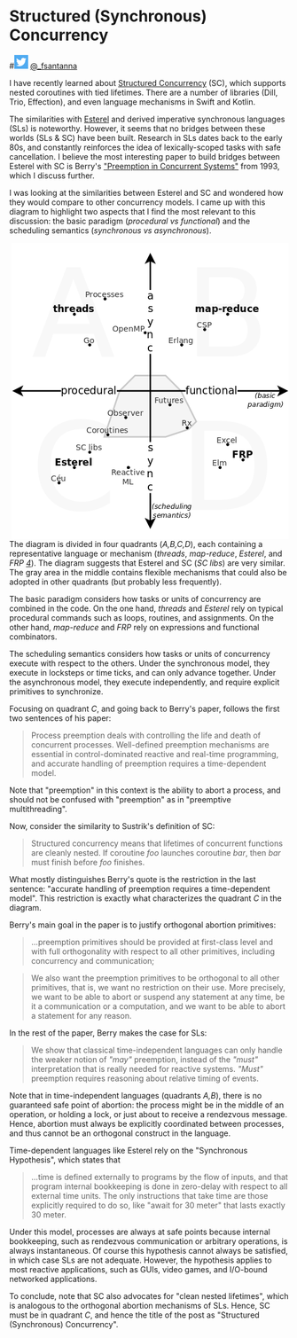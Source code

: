 # Structured (Synchronous) Concurrency

#![Twitter](twitter.png) [@_fsantanna](https://twitter.com/_fsantanna)

I have recently learned about [Structured Concurrency][1] (SC), which supports
nested coroutines with tied lifetimes.
There are a number of libraries (Dill, Trio, Effection), and even language
mechanisms in Swift and Kotlin.

The similarities with [Esterel][2] and derived imperative synchronous languages
(SLs) is noteworthy.
However, it seems that no bridges between these worlds (SLs & SC) have been
built.
Research in SLs dates back to the early 80s, and constantly reinforces the idea
of lexically-scoped tasks with safe cancellation.
I believe the most interesting paper to build bridges between  Esterel with SC
is Berry's ["Preemption in Concurrent Systems"][3] from 1993, which I discuss
further.

I was looking at the similarities between Esterel and SC and wondered how they
would compare to other concurrency models.
I came up with this diagram to highlight two aspects that I find the most
relevant to this discussion: the basic paradigm (*procedural vs functional*)
and the scheduling semantics (*synchronous vs asynchronous*).

<img src="paradigms.png" align="right">

The diagram is divided in four quadrants (*A,B,C,D*), each containing a
representative language or mechanism (*threads*, *map-reduce*, *Esterel*, and
*FRP [4]*).
The diagram suggests that Esterel and SC (*SC libs*) are very similar.
The gray area in the middle contains flexible mechanisms that could also be
adopted in other quadrants (but probably less frequently).

The basic paradigm considers how tasks or units of concurrency are combined in
the code.
On the one hand, *threads* and *Esterel* rely on typical procedural commands
such as loops, routines, and assignments.
On the other hand, *map-reduce* and *FRP* rely on expressions and functional
combinators.

The scheduling semantics considers how tasks or units of concurrency execute
with respect to the others.
Under the synchronous model, they execute in locksteps or time ticks, and
can only advance together.
Under the asynchronous model, they execute independently, and require explicit
primitives to synchronize.

Focusing on quadrant *C*, and going back to Berry's paper, follows the first
two sentences of his paper:

> Process preemption deals with controlling the life and death of concurrent
> processes.
> Well-defined preemption mechanisms are essential in control-dominated
> reactive and real-time programming, and accurate handling of preemption
> requires a time-dependent model.

Note that "preemption" in this context is the ability to abort a process, and
should not be confused with "preemption" as in "preemptive multithreading".

Now, consider the similarity to Sustrik's definition of SC:

> Structured concurrency means that lifetimes of concurrent functions are
> cleanly nested.
> If coroutine *foo* launches coroutine *bar*, then *bar* must finish before
> *foo* finishes.

What mostly distinguishes Berry's quote is the restriction in the last
sentence:
"accurate handling of preemption requires a time-dependent model".
This restriction is exactly what characterizes the quadrant *C* in the diagram.

Berry's main goal in the paper is to justify orthogonal abortion primitives:

> ...preemption primitives should be provided at first-class level and with
> full orthogonality with respect to all other primitives, including
> concurrency and communication;

> We also want the preemption primitives to be orthogonal to all other
> primitives, that is, we want no restriction on their use.
> More precisely, we want to be able to abort or suspend any statement at any
> time, be it a communication or a computation, and we want to be able to abort
> a statement for any reason.

In the rest of the paper, Berry makes the case for SLs:

> We show that classical time-independent languages can only handle the weaker
> notion of *"may"* preemption, instead of the *"must"* interpretation that is
> really needed for reactive systems.
> *"Must"* preemption requires reasoning about relative timing of events.

Note that in time-independent languages (quadrants *A,B*), there is no
guaranteed safe point of abortion:
    the process might be in the middle of an operation,
    or holding a lock,
    or just about to receive a rendezvous message.
Hence, abortion must always be explicitly coordinated between processes, and
thus cannot be an orthogonal construct in the language.

Time-dependent languages like Esterel rely on the "Synchronous Hypothesis",
which states that

> ...time is defined externally to programs by the flow of inputs, and that
> program internal bookkeeping is done in zero-delay with respect to all
> external time units.
> The only instructions that take time are those explicitly required to do so,
> like "await for 30 meter" that lasts exactly 30 meter.

Under this model, processes are always at safe points because internal
bookkeeping, such as rendezvous communication or arbitrary operations, is
always instantaneous.
Of course this hypothesis cannot always be satisfied, in which case SLs are not
adequate.
However, the hypothesis applies to most reactive applications, such as GUIs,
video games, and I/O-bound networked applications.

To conclude, note that SC also advocates for "clean nested lifetimes", which
is analogous to the orthogonal abortion mechanisms of SLs.
Hence, SC must be in quadrant *C*, and hence the title of the post as
"Structured (Synchronous) Concurrency".

[1]: https://en.wikipedia.org/wiki/Structured_concurrency
[2]: https://en.wikipedia.org/wiki/Esterel
[3]: http://citeseerx.ist.psu.edu/viewdoc/download?doi=10.1.1.42.1557&rep=rep1&type=pdf
[4]: https://en.wikipedia.org/wiki/Functional_reactive_programming

<!--
parallel, non-determinism, synchronization primitives
lock-step, cooperative, determinism, asynchronous calls

Keywords for the procedural quadrants (*A* and *C*): imperative, control-flow,
Keywords for the functional quadrants (*B* and *D*): lambdas, data-flow

Other links:

- SC libraries:
    - Dill: http://libdill.org/structured-concurrency.html
    - Trio:
    - Notes on structured concurrency, or: Go statement considered harmful
        - sequential, goto
    - https://vorpus.org/blog/notes-on-structured-concurrency-or-go-statement-considered-harmful/
- Elm:
    - https://elm-lang.org/news/farewell-to-frp
    - https://groups.google.com/g/elm-discuss/c/YFz2IMSLRWI
- Kotlin: https://proandroiddev.com/structured-concurrency-in-action-97c749a8f755

- interactive/reactive as defined by Berry
- parallelism vs auto-sync
- intersection on I/O bound (network, DBs for sync)
- async has problem when multiple lines depend on each other
- Ceu
    - Reactive: code executes in reactions to events
    - Synchronous: reactions run to completion, i.e., there's no implicit preemption or real parallelism (this avoids explicit synchronization: locks, queues, etc)
    - Structured: programs use structured control mechanisms, such as "await" (to suspend a line of execution), and "par" (to combine multiple awaiting lines of execution)
    - Structured programming avoids deep nesting of callbacks letting you write programs in direct/sequential style. In addition, when a line of execution is aborted, all allocated resources are safely released.
    - In comparison to FRP/dataflow, it is more imperative supporting sequences/loops/conditionals/parallels. The notion of (multiple) program counter is explicit. Also, everything is lexically scoped, there's no GC involved.
    - In comparison to promises/futures, it provides lexical parallel constructs, allowing the branches to share local variables and, more importantly, supporting safe abortion of code (with the "par/or"). 
    - In comparison to Esterel:
        1. Dynamic abstractions with lexical scope (vs. mostly static language). You can dynamically spawn code into a lexically-scoped pool.
        2. Internal/fine-grained determinism (vs. external determinism). All statements execute in a deterministic order. E.g., if you have two printf's in parallel awaking from the same event, they will execute in lexical order.
        3. Safe integration with C. When calling a C function that returns a pointer (e.g., "malloc"), Céu forces you to write a finalization clause (in which you can call "free"). If this code is somehow aborted, the "free" is called automatically.
        4. Timers as first-class events (e.g., "await 1s"). Besides the convenience, Céu adjusts timers in sequence, e.g., if a first timer awakes a little bit late (due to system overhead), the timer in sequence will compensate.
        5. Internal events are stack-based (vs. queue based). This allows co-routine-like functionality, resumable exceptions, and some other mechanisms.
        6. Event-based logical notion of time (vs. tick based). A single event can occur at a logical time (related to #2).
-->

